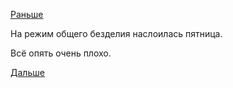 [Раньше](2018.11.29.md)

На режим общего безделия наслоилась пятница.

Всё опять очень плохо.

[Дальше](2018.12.01.md)